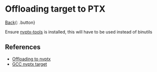 # Offloading target to PTX

[Back](../index.md#c-cpp-compilers){: .button}

Ensure [nvptx-tools](https://github.com/MentorEmbedded/nvptx-tools) is installed, this will have to be 
used instead of binutils


## References

- [Offloading to nvptx](https://gcc.gnu.org/wiki/nvptx)
- [GCC nvptx target](https://gcc.gnu.org/install/specific.html#nvptx-x-none)
